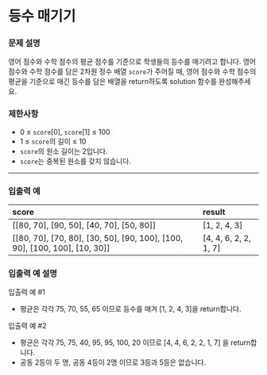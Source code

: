 # 등수 매기기

### 문제 설명

영어 점수와 수학 점수의 평균 점수를 기준으로 학생들의 등수를 매기려고 합니다. 영어 점수와 수학 점수를 담은 2차원 정수 배열 `score`가 주어질 때, 영어 점수와 수학 점수의 평균을 기준으로 매긴 등수를 담은 배열을 return하도록 solution 함수를 완성해주세요.

### 제한사항
- 0 ≤ `score`[0], `score`[1] ≤ 100
- 1 ≤ `score`의 길이 ≤ 10
- `score`의 원소 길이는 2입니다.
- `score`는 중복된 원소를 갖지 않습니다.

---

### 입출력 예
|score|result|
|:---|:---|
|[[80, 70], [90, 50], [40, 70], [50, 80]]|[1, 2, 4, 3]|
|[[80, 70], [70, 80], [30, 50], [90, 100], [100, 90], [100, 100], [10, 30]]|[4, 4, 6, 2, 2, 1, 7]|

### 입출력 예 설명
입출력 예 #1
- 평균은 각각 75, 70, 55, 65 이므로 등수를 매겨 [1, 2, 4, 3]을 return합니다.

입출력 예 #2
- 평균은 각각 75, 75, 40, 95, 95, 100, 20 이므로 [4, 4, 6, 2, 2, 1, 7] 을 return합니다.
- 공동 2등이 두 명, 공동 4등이 2명 이므로 3등과 5등은 없습니다.
